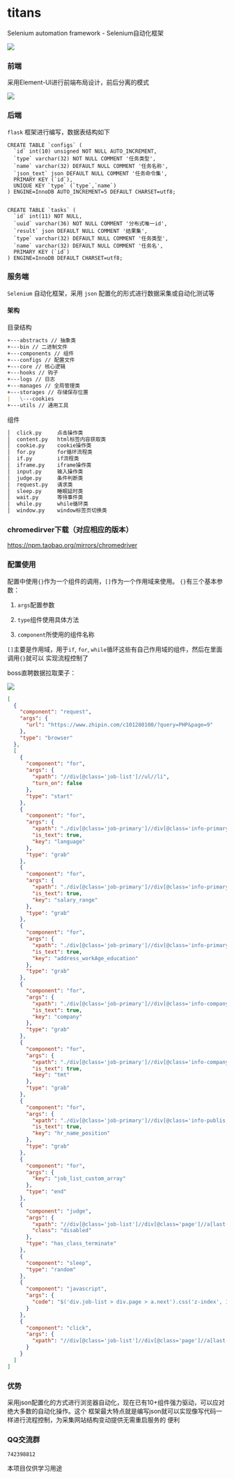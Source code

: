 # titans
Selenium automation framework - Selenium自动化框架

![](./docs/imgs/titans.png)

### 前端

采用Element-UI进行前端布局设计，前后分离的模式

![](./docs/imgs/front.png)

### 后端

`flask` 框架进行编写，数据表结构如下
```mysql
CREATE TABLE `configs` (
  `id` int(10) unsigned NOT NULL AUTO_INCREMENT,
  `type` varchar(32) NOT NULL COMMENT '任务类型',
  `name` varchar(32) DEFAULT NULL COMMENT '任务名称',
  `json_text` json DEFAULT NULL COMMENT '任务命令集',
  PRIMARY KEY (`id`),
  UNIQUE KEY `type` (`type`,`name`)
) ENGINE=InnoDB AUTO_INCREMENT=5 DEFAULT CHARSET=utf8;


CREATE TABLE `tasks` (
  `id` int(11) NOT NULL,
  `uuid` varchar(36) NOT NULL COMMENT '分布式唯一id',
  `result` json DEFAULT NULL COMMENT '结果集',
  `type` varchar(32) DEFAULT NULL COMMENT '任务类型',
  `name` varchar(32) DEFAULT NULL COMMENT '任务名',
  PRIMARY KEY (`id`)
) ENGINE=InnoDB DEFAULT CHARSET=utf8;
```

### 服务端

`Selenium` 自动化框架，采用 `json` 配置化的形式进行数据采集或自动化测试等

#### 架构


目录结构

```markdown
+---abstracts // 抽象类
+---bin // 二进制文件
+---components // 组件
+---configs // 配置文件
+---core // 核心逻辑
+---hooks // 钩子
+---logs // 日志
+---manages // 全局管理类
+---storages // 存储保存位置
|   \---cookies
+---utils // 通用工具

```

组件
```markdown
│  click.py     点击操作类
│  content.py   html标签内容获取类
│  cookie.py    cookie操作类
│  for.py       for循环流程类
│  if.py        if流程类
│  iframe.py    iframe操作类
│  input.py     输入操作类
│  judge.py     条件判断类
│  request.py   请求类
│  sleep.py     睡眠延时类
│  wait.py      等待事件类
│  while.py     while循环类
│  window.py    window标签页切换类
```


### chromedirver下载（对应相应的版本）

https://npm.taobao.org/mirrors/chromedriver


### 配置使用

配置中使用`{}`作为一个组件的调用，`[]`作为一个作用域来使用。
`{}`有三个基本参数：
1. `args`配置参数

2. `type`组件使用具体方法

3. `component`所使用的组件名称

`[]`主要是作用域，用于`if`, `for`, `while`循环这些有自己作用域的组件，然后在里面调用`{}`就可以
实现流程控制了

boss直聘数据拉取栗子：

![](./docs/gif/boss.gif)

```json
[
  {
    "component": "request",
    "args": {
      "url": "https://www.zhipin.com/c101280100/?query=PHP&page=9"
    },
    "type": "browser"
  },
  [
    {
      "component": "for",
      "args": {
        "xpath": "//div[@class='job-list']//ul//li",
        "turn_on": false
      },
      "type": "start"
    },
    {
      "component": "for",
      "args": {
        "xpath": "./div[@class='job-primary']//div[@class='info-primary']//div[@class='job-title']",
        "is_text": true,
        "key": "language"
      },
      "type": "grab"
    },
    {
      "component": "for",
      "args": {
        "xpath": "./div[@class='job-primary']//div[@class='info-primary']//span[@class='red']",
        "is_text": true,
        "key": "salary_range"
      },
      "type": "grab"
    },
    {
      "component": "for",
      "args": {
        "xpath": "./div[@class='job-primary']//div[@class='info-primary']/h3/following-sibling::p",
        "is_text": true,
        "key": "address_workAge_education"
      },
      "type": "grab"
    },
    {
      "component": "for",
      "args": {
        "xpath": "./div[@class='job-primary']//div[@class='info-company']//a",
        "is_text": true,
        "key": "company"
      },
      "type": "grab"
    },
    {
      "component": "for",
      "args": {
        "xpath": "./div[@class='job-primary']//div[@class='info-company']//p",
        "is_text": true,
        "key": "tmt"
      },
      "type": "grab"
    },
    {
      "component": "for",
      "args": {
        "xpath": "./div[@class='job-primary']//div[@class='info-publis']/h3",
        "is_text": true,
        "key": "hr_name_position"
      },
      "type": "grab"
    },
    {
      "component": "for",
      "args": {
        "key": "job_list_custom_array"
      },
      "type": "end"
    },
    {
      "component": "judge",
      "args": {
        "xpath": "//div[@class='job-list']//div[@class='page']//a[last()]",
        "class": "disabled"
      },
      "type": "has_class_terminate"
    },
    {
      "component": "sleep",
      "type": "random"
    },
    {
      "component": "javascript",
      "args": {
        "code": "$('div.job-list > div.page > a.next').css('z-index', 100000000);document.getElementById('footer').scrollIntoView();"
      }
    },
    {
      "component": "click",
      "args": {
        "xpath": "//div[@class='job-list']//div[@class='page']//a[last()]"
      }
    }
  ]
]
```


### 优势

采用json配置化的方式进行浏览器自动化，现在已有10+组件强力驱动，可以应对绝大多数的自动化操作。这个
框架最大特点就是编写json就可以实现像写代码一样进行流程控制，为采集网站结构变动提供无需重启服务的
便利


### QQ交流群

`742398812`


本项目仅供学习用途
